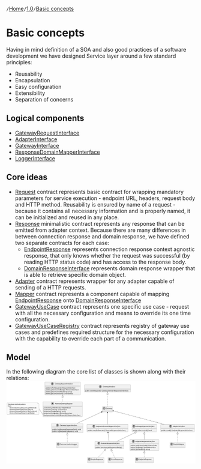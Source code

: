 `/`[Home](/service-layer)`/`[1.0](/service-layer/docs/1.0)`/`[Basic concepts](03-basic-concepts.html)

# Basic concepts

Having in mind definition of a SOA and also good practices of a software
development we have designed Service layer around a few standard principles:

* Reusability
* Encapsulation
* Easy configuration
* Extensibility
* Separation of concerns

## Logical components

* [GatewayRequestInterface](https://github.com/profesia/service-layer/blob/v0.9.0/src/Request/GatewayRequestInterface.php)
* [AdapterInterface](https://github.com/profesia/service-layer/blob/v0.9.0/src/Adapter/AdapterInterface.php)
* [GatewayInterface](https://github.com/profesia/service-layer/blob/v0.9.0/src/Transport/GatewayInterface.php)
* [ResponseDomainMapperInterface](https://github.com/profesia/service-layer/blob/v0.9.0/src/Mapper/ResponseDomainMapperInterface.php)
* [LoggerInterface](https://github.com/profesia/service-layer/blob/v0.9.0/src/src/Transport/Logging/RequestGatewayLoggerInterface.php)

## Core ideas

* [Request](https://github.com/profesia/service-layer/blob/v0.9.0/src/Request/GatewayRequestInterface.php) contract represents basic contract
  for wrapping mandatory parameters for service execution - endpoint URL, headers, request body and HTTP method.
  Reusability is ensured by name of a request - because it contains all necessary information and
  is properly named, it can be initialized and reused in any place.
* [Response](https://github.com/profesia/service-layer/blob/v0.9.0/src/Response/GatewayResponseInterface.php) minimalistic contract represents any response
  that can be emitted from adapter context. Because there are many differences in between
  connection response and domain response, we have defined two separate contracts for each case:
    * [EndpointResponse](https://github.com/profesia/service-layer/blob/v0.9.0/src/Response/Connection/EndpointResponseInterface.php) represents connection response
      context agnostic response, that only knows whether the request was successful (by reading HTTP status code)
      and has access to the response body.
    * [DomainResponseInterface](https://github.com/profesia/service-layer/blob/v0.9.0/src/Response/Domain/GatewayDomainResponseInterface.php) represents domain response
      wrapper
      that is able to retrieve specific domain object.
* [Adapter](https://github.com/profesia/service-layer/blob/v0.9.0/src/Adapter/AdapterInterface.php) contract represents wrapper for any adapter capable of sending of a
  HTTP requests.
* [Mapper](https://github.com/profesia/service-layer/blob/v0.9.0/src/Mapper/ResponseDomainMapperInterface.php) contract represents a component
  capable of mapping [EndpointResponse](https://github.com/profesia/service-layer/blob/v0.9.0/src/Response/Connection/EndpointResponseInterface.php)
  onto [DomainResponseInterface](https://github.com/profesia/service-layer/blob/v0.9.0/src/Response/Domain/GatewayDomainResponseInterface.php)
* [GatewayUseCase](https://github.com/profesia/service-layer/blob/v0.9.0/src/Registry/GatewayUseCase.php) contract represents one specific use
  case - request with all the necessary configuration and means to override its one time configuration.
* [GatewayUseCaseRegistry](https://github.com/profesia/service-layer/blob/v0.9.0/src/Registry/GatewayUseCaseRegistry.php) contract represents registry of gateway use
  cases
  and predefines required structure for the necessary configuration with the capability to override each part of a
  communication.

## Model

In the following diagram the core list of classes is shown along with their relations:
![Overview UML class diagram](../assets/img/service-layer-overview.svg)
